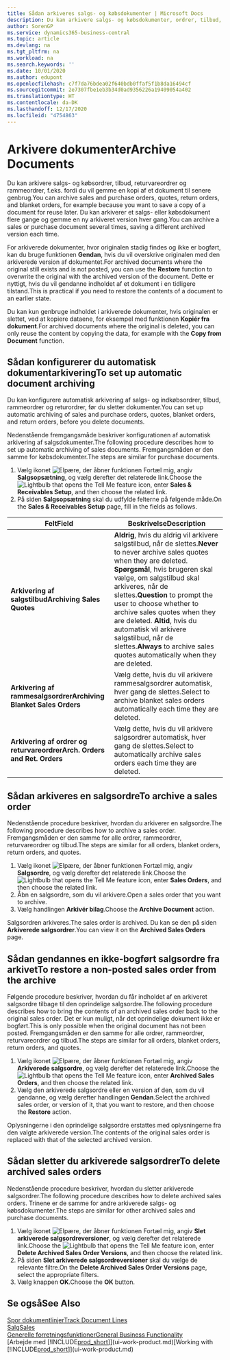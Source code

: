 ```yaml
---
title: Sådan arkiveres salgs- og købsdokumenter | Microsoft Docs
description: Du kan arkivere salgs- og købsdokumenter, ordrer, tilbud, returvareordrer og rammeordrer, og du kan bruge det arkiverede dokument til at genskabe det dokument, som det blev arkiveret fra.
author: SorenGP
ms.service: dynamics365-business-central
ms.topic: article
ms.devlang: na
ms.tgt_pltfrm: na
ms.workload: na
ms.search.keywords: ''
ms.date: 10/01/2020
ms.author: edupont
ms.openlocfilehash: c7f7da76bdea02f640bdb0ffaf5f1b8da16494cf
ms.sourcegitcommit: 2e7307fbe1eb3b34d0ad9356226a19409054a402
ms.translationtype: HT
ms.contentlocale: da-DK
ms.lasthandoff: 12/17/2020
ms.locfileid: "4754863"
---
```

# <a name="archive-documents"></a><span data-ttu-id="d0d8b-103">Arkivere dokumenter</span><span class="sxs-lookup"><span data-stu-id="d0d8b-103">Archive Documents</span></span>
<span data-ttu-id="d0d8b-104">Du kan arkivere salgs- og købsordrer, tilbud, returvareordrer og rammeordrer, f.eks. fordi du vil gemme en kopi af et dokument til senere genbrug.</span><span class="sxs-lookup"><span data-stu-id="d0d8b-104">You can archive sales and purchase orders, quotes, return orders, and blanket orders, for example because you want to save a copy of a document for reuse later.</span></span> <span data-ttu-id="d0d8b-105">Du kan arkiverer et salgs- eller købsdokument flere gange og gemme en ny arkiveret version hver gang.</span><span class="sxs-lookup"><span data-stu-id="d0d8b-105">You can archive a sales or purchase document several times, saving a different archived version each time.</span></span>

<span data-ttu-id="d0d8b-106">For arkiverede dokumenter, hvor originalen stadig findes og ikke er bogført, kan du bruge funktionen **Gendan**, hvis du vil overskrive originalen med den arkiverede version af dokumentet.</span><span class="sxs-lookup"><span data-stu-id="d0d8b-106">For archived documents where the original still exists and is not posted, you can use the **Restore** function to overwrite the original with the archived version of the document.</span></span> <span data-ttu-id="d0d8b-107">Dette er nyttigt, hvis du vil gendanne indholdet af et dokument i en tidligere tilstand.</span><span class="sxs-lookup"><span data-stu-id="d0d8b-107">This is practical if you need to restore the contents of a document to an earlier state.</span></span>

<span data-ttu-id="d0d8b-108">Du kan kun genbruge indholdet i arkiverede dokumenter, hvis originalen er slettet, ved at kopiere dataene, for eksempel med funktionen **Kopiér fra dokument**.</span><span class="sxs-lookup"><span data-stu-id="d0d8b-108">For archived documents where the original is deleted, you can only reuse the content by copying the data, for example with the **Copy from Document** function.</span></span>   

## <a name="to-set-up-automatic-document-archiving"></a><span data-ttu-id="d0d8b-109">Sådan konfigurerer du automatisk dokumentarkivering</span><span class="sxs-lookup"><span data-stu-id="d0d8b-109">To set up automatic document archiving</span></span>  
<span data-ttu-id="d0d8b-110">Du kan konfigurere automatisk arkivering af salgs- og indkøbsordrer, tilbud, rammeordrer og returordrer, før du sletter dokumenter.</span><span class="sxs-lookup"><span data-stu-id="d0d8b-110">You can set up automatic archiving of sales and purchase orders, quotes, blanket orders, and return orders, before you delete documents.</span></span>

<span data-ttu-id="d0d8b-111">Nedenstående fremgangsmåde beskriver konfigurationen af automatisk arkivering af salgsdokumenter.</span><span class="sxs-lookup"><span data-stu-id="d0d8b-111">The following procedure describes how to set up automatic archiving of sales documents.</span></span> <span data-ttu-id="d0d8b-112">Fremgangsmåden er den samme for købsdokumenter.</span><span class="sxs-lookup"><span data-stu-id="d0d8b-112">The steps are similar for purchase documents.</span></span>
1.  <span data-ttu-id="d0d8b-113">Vælg ikonet ![Elpære, der åbner funktionen Fortæl mig](media/ui-search/search_small.png "Fortæl mig, hvad du vil foretage dig"), angiv **Salgsopsætning**, og vælg derefter det relaterede link.</span><span class="sxs-lookup"><span data-stu-id="d0d8b-113">Choose the ![Lightbulb that opens the Tell Me feature](media/ui-search/search_small.png "Tell me what you want to do") icon, enter **Sales & Receivables Setup**, and then choose the related link.</span></span>
2. <span data-ttu-id="d0d8b-114">På siden **Salgsopsætning** skal du udfylde felterne på følgende måde.</span><span class="sxs-lookup"><span data-stu-id="d0d8b-114">On the **Sales & Receivables Setup** page, fill in the fields as follows.</span></span>

|<span data-ttu-id="d0d8b-115">Felt</span><span class="sxs-lookup"><span data-stu-id="d0d8b-115">Field</span></span>|<span data-ttu-id="d0d8b-116">Beskrivelse</span><span class="sxs-lookup"><span data-stu-id="d0d8b-116">Description</span></span>|
|-----|-----------|
|<span data-ttu-id="d0d8b-117">**Arkivering af salgstilbud**</span><span class="sxs-lookup"><span data-stu-id="d0d8b-117">**Archiving Sales Quotes**</span></span>|<span data-ttu-id="d0d8b-118">**Aldrig**, hvis du aldrig vil arkivere salgstilbud, når de slettes.</span><span class="sxs-lookup"><span data-stu-id="d0d8b-118">**Never** to never archive sales quotes when they are deleted.</span></span> <span data-ttu-id="d0d8b-119">**Spørgsmål**, hvis brugeren skal vælge, om salgstilbud skal arkiveres, når de slettes.</span><span class="sxs-lookup"><span data-stu-id="d0d8b-119">**Question** to prompt the user to choose whether to archive sales quotes when they are deleted.</span></span> <span data-ttu-id="d0d8b-120">**Altid**, hvis du automatisk vil arkivere salgstilbud, når de slettes.</span><span class="sxs-lookup"><span data-stu-id="d0d8b-120">**Always** to archive sales quotes automatically when they are deleted.</span></span>|
|<span data-ttu-id="d0d8b-121">**Arkivering af rammesalgsordrer**</span><span class="sxs-lookup"><span data-stu-id="d0d8b-121">**Archiving Blanket Sales Orders**</span></span>|<span data-ttu-id="d0d8b-122">Vælg dette, hvis du vil arkivere rammesalgsordrer automatisk, hver gang de slettes.</span><span class="sxs-lookup"><span data-stu-id="d0d8b-122">Select to archive blanket sales orders automatically each time they are deleted.</span></span>|
|<span data-ttu-id="d0d8b-123">**Arkivering af ordrer og returvareordrer**</span><span class="sxs-lookup"><span data-stu-id="d0d8b-123">**Arch. Orders and Ret. Orders**</span></span>|<span data-ttu-id="d0d8b-124">Vælg dette, hvis du vil arkivere salgsordrer automatisk, hver gang de slettes.</span><span class="sxs-lookup"><span data-stu-id="d0d8b-124">Select to automatically archive sales orders each time they are deleted.</span></span>|

## <a name="to-archive-a-sales-order"></a><span data-ttu-id="d0d8b-125">Sådan arkiveres en salgsordre</span><span class="sxs-lookup"><span data-stu-id="d0d8b-125">To archive a sales order</span></span>
<span data-ttu-id="d0d8b-126">Nedenstående procedure beskriver, hvordan du arkiverer en salgsordre.</span><span class="sxs-lookup"><span data-stu-id="d0d8b-126">The following procedure describes how to archive a sales order.</span></span> <span data-ttu-id="d0d8b-127">Fremgangsmåden er den samme for alle ordrer, rammeordrer, returvareordrer og tilbud.</span><span class="sxs-lookup"><span data-stu-id="d0d8b-127">The steps are similar for all orders, blanket orders, return orders, and quotes.</span></span>

1.  <span data-ttu-id="d0d8b-128">Vælg ikonet ![Elpære, der åbner funktionen Fortæl mig](media/ui-search/search_small.png "Fortæl mig, hvad du vil foretage dig"), angiv **Salgsordre**, og vælg derefter det relaterede link.</span><span class="sxs-lookup"><span data-stu-id="d0d8b-128">Choose the ![Lightbulb that opens the Tell Me feature](media/ui-search/search_small.png "Tell me what you want to do") icon, enter **Sales Orders**, and then choose the related link.</span></span>  
2.  <span data-ttu-id="d0d8b-129">Åbn en salgsordre, som du vil arkivere.</span><span class="sxs-lookup"><span data-stu-id="d0d8b-129">Open a sales order that you want to archive.</span></span>  
3.  <span data-ttu-id="d0d8b-130">Vælg handlingen **Arkivér bilag**.</span><span class="sxs-lookup"><span data-stu-id="d0d8b-130">Choose the **Archive Document** action.</span></span>

<span data-ttu-id="d0d8b-131">Salgsordren arkiveres.</span><span class="sxs-lookup"><span data-stu-id="d0d8b-131">The sales order is archived.</span></span> <span data-ttu-id="d0d8b-132">Du kan se den på siden **Arkiverede salgsordrer**.</span><span class="sxs-lookup"><span data-stu-id="d0d8b-132">You can view it on the **Archived Sales Orders** page.</span></span>

## <a name="to-restore-a-non-posted-sales-order-from-the-archive"></a><span data-ttu-id="d0d8b-133">Sådan gendannes en ikke-bogført salgsordre fra arkivet</span><span class="sxs-lookup"><span data-stu-id="d0d8b-133">To restore a non-posted sales order from the archive</span></span>
<span data-ttu-id="d0d8b-134">Følgende procedure beskriver, hvordan du får indholdet af en arkiveret salgsordre tilbage til den oprindelige salgsordre.</span><span class="sxs-lookup"><span data-stu-id="d0d8b-134">The following procedure describes how to bring the contents of an archived sales order back to the original sales order.</span></span> <span data-ttu-id="d0d8b-135">Det er kun muligt, når det oprindelige dokument ikke er bogført.</span><span class="sxs-lookup"><span data-stu-id="d0d8b-135">This is only possible when the original document has not been posted.</span></span> <span data-ttu-id="d0d8b-136">Fremgangsmåden er den samme for alle ordrer, rammeordrer, returvareordrer og tilbud.</span><span class="sxs-lookup"><span data-stu-id="d0d8b-136">The steps are similar for all orders, blanket orders, return orders, and quotes.</span></span>

1. <span data-ttu-id="d0d8b-137">Vælg ikonet ![Elpære, der åbner funktionen Fortæl mig](media/ui-search/search_small.png "Fortæl mig, hvad du vil foretage dig"), angiv **Arkiverede salgsordre**, og vælg derefter det relaterede link.</span><span class="sxs-lookup"><span data-stu-id="d0d8b-137">Choose the ![Lightbulb that opens the Tell Me feature](media/ui-search/search_small.png "Tell me what you want to do") icon, enter **Archived Sales Orders**, and then choose the related link.</span></span>
2. <span data-ttu-id="d0d8b-138">Vælg den arkiverede salgsordre eller en version af den, som du vil gendanne, og vælg derefter handlingen **Gendan**.</span><span class="sxs-lookup"><span data-stu-id="d0d8b-138">Select the archived sales order, or version of it, that you want to restore, and then choose the **Restore** action.</span></span>  

<span data-ttu-id="d0d8b-139">Oplysningerne i den oprindelige salgsordre erstattes med oplysningerne fra den valgte arkiverede version.</span><span class="sxs-lookup"><span data-stu-id="d0d8b-139">The contents of the original sales order is replaced with that of the selected archived version.</span></span>

## <a name="to-delete-archived-sales-orders"></a><span data-ttu-id="d0d8b-140">Sådan sletter du arkiverede salgsordrer</span><span class="sxs-lookup"><span data-stu-id="d0d8b-140">To delete archived sales orders</span></span>
<span data-ttu-id="d0d8b-141">Nedenstående procedure beskriver, hvordan du sletter arkiverede salgsordrer.</span><span class="sxs-lookup"><span data-stu-id="d0d8b-141">The following procedure describes how to delete archived sales orders.</span></span> <span data-ttu-id="d0d8b-142">Trinene er de samme for andre arkiverede salgs- og købsdokumenter.</span><span class="sxs-lookup"><span data-stu-id="d0d8b-142">The steps are similar for other archived sales and purchase documents.</span></span>

1.  <span data-ttu-id="d0d8b-143">Vælg ikonet ![Elpære, der åbner funktionen Fortæl mig](media/ui-search/search_small.png "Fortæl mig, hvad du vil foretage dig"), angiv **Slet arkiverede salgsordreversioner**, og vælg derefter det relaterede link.</span><span class="sxs-lookup"><span data-stu-id="d0d8b-143">Choose the ![Lightbulb that opens the Tell Me feature](media/ui-search/search_small.png "Tell me what you want to do") icon, enter **Delete Archived Sales Order Versions**, and then choose the related link.</span></span>  
2.  <span data-ttu-id="d0d8b-144">På siden **Slet arkiverede salgsordreversioner** skal du vælge de relevante filtre.</span><span class="sxs-lookup"><span data-stu-id="d0d8b-144">On the **Delete Archived Sales Order Versions** page, select the appropriate filters.</span></span>  
3.  <span data-ttu-id="d0d8b-145">Vælg knappen **OK**.</span><span class="sxs-lookup"><span data-stu-id="d0d8b-145">Choose the **OK** button.</span></span>

## <a name="see-also"></a><span data-ttu-id="d0d8b-146">Se også</span><span class="sxs-lookup"><span data-stu-id="d0d8b-146">See Also</span></span>
[<span data-ttu-id="d0d8b-147">Spor dokumentlinjer</span><span class="sxs-lookup"><span data-stu-id="d0d8b-147">Track Document Lines</span></span>](across-how-to-track-document-lines.md)  
[<span data-ttu-id="d0d8b-148">Salg</span><span class="sxs-lookup"><span data-stu-id="d0d8b-148">Sales</span></span>](sales-manage-sales.md)  
[<span data-ttu-id="d0d8b-149">Generelle forretningsfunktioner</span><span class="sxs-lookup"><span data-stu-id="d0d8b-149">General Business Functionality</span></span>](ui-across-business-areas.md)  
<span data-ttu-id="d0d8b-150">[Arbejde med [!INCLUDE[prod_short](includes/prod_short.md)]](ui-work-product.md)</span><span class="sxs-lookup"><span data-stu-id="d0d8b-150">[Working with [!INCLUDE[prod_short](includes/prod_short.md)]](ui-work-product.md)</span></span>
